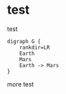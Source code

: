 # test

test
~~~{ pydot:attack-plan }
digraph G {
    rankdir=LR
    Earth
    Mars
    Earth -> Mars
}
~~~
more test
